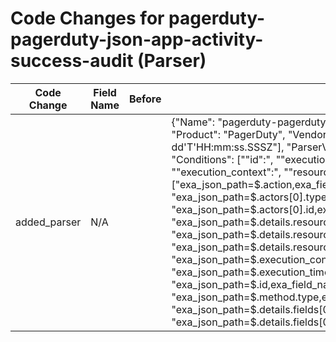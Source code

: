 # Code Changes for pagerduty-pagerduty-json-app-activity-success-audit (Parser)

| Code Change | Field Name | Before | After |
|-------------|------------|--------|-------|
| added_parser | N/A |  | {"Name": "pagerduty-pagerduty-json-app-activity-success-audit", "Product": "PagerDuty", "Vendor": "PagerDuty", "TimeFormat": ["yyyy-MM-dd'T'HH:mm:ss.SSSZ"], "ParserVersion": "v1.0.0", "ExtractionType": "json", "Conditions": ["\"id\":", "\"execution_time\":", "\"action\":", "\"details\":", "\"execution_context\":", "\"resource\":", "\"root_resource\":"], "Fields": ["exa_json_path=$.action,exa_field_name=action", "exa_json_path=$.actors[0].type,exa_field_name=object_type", "exa_json_path=$.actors[0].id,exa_field_name=object_id", "exa_json_path=$.details.resource.id,exa_field_name=resource_id", "exa_json_path=$.details.resource.summary,exa_field_name=additional_info", "exa_json_path=$.details.resource.type,exa_field_name=resource_type", "exa_json_path=$.execution_context.request_id,exa_field_name=app_id", "exa_json_path=$.execution_time,exa_field_name=time", "exa_json_path=$.id,exa_field_name=audit_id", "exa_json_path=$.method.type,exa_field_name=service_name", "exa_json_path=$.details.fields[0].before_value,exa_field_name=more_info", "exa_json_path=$.details.fields[0].name,exa_field_name=object_name"]} |